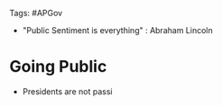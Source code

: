 Tags: #APGov 

- "Public Sentiment is everything" : Abraham Lincoln

# Going Public
- Presidents are not passi
